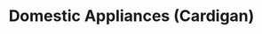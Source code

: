 ---
title: "Domestic Appliances (Cardigan)"
url: /cardigan-aberteifi/domestic-appliances-cardigan-high-street-arcade/
shop: Haushaltsgeräte
---